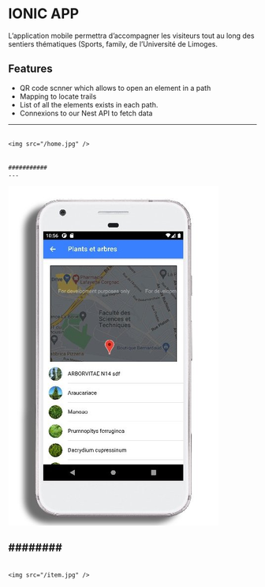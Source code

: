 ﻿# IONIC APP 
 
 L’application mobile permettra d’accompagner les visiteurs tout au long des sentiers thématiques (Sports, family,  de l’Université de Limoges.
 
## Features

- QR code scnner which allows to open an element in a path
- Mapping to locate trails
- List of all the elements exists in each path.
- Connexions to our Nest API to fetch data

---

```

<img src="/home.jpg" /> 


###########
---

```

<img src="img/listing.jpg" alt="CRUD usage" />

########
---

```

<img src="/item.jpg" />
 
